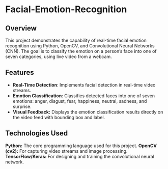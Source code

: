 # Facial-Emotion-Recognition
## Overview
This project demonstrates the capability of real-time facial emotion recognition using Python, OpenCV, and Convolutional Neural Networks (CNN). The goal is to classify the emotion on a person’s face into one of seven categories, using live video from a webcam.

## Features
- **Real-Time Detection**: Implements facial detection in real-time video streams.
- **Emotion Classification**: Classifies detected faces into one of seven emotions: anger, disgust, fear, happiness, neutral, sadness, and surprise.
- **Visual Feedback:** Displays the emotion classification results directly on the video feed with bounding box and label.

## Technologies Used
**Python:** The core programming language used for this project.
**OpenCV (cv2):** For capturing video streams and image processing.
**TensorFlow/Keras:** For designing and training the convolutional neural network.

